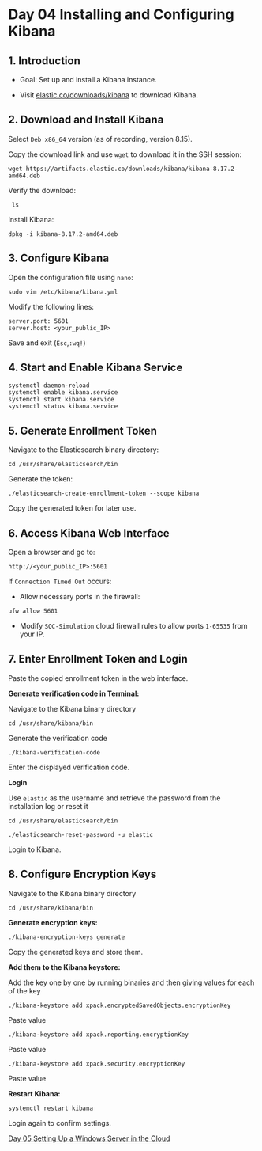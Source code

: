 # Day 04 Installing and Configuring Kibana

## 1. Introduction

- Goal: Set up and install a Kibana instance.
    
- Visit [elastic.co/downloads/kibana](https://www.elastic.co/downloads/kibana) to download Kibana.

## 2. Download and Install Kibana

Select `Deb x86_64` version (as of recording, version 8.15).

Copy the download link and use `wget` to download it in the SSH session:
   
```
wget https://artifacts.elastic.co/downloads/kibana/kibana-8.17.2-amd64.deb
```

Verify the download:

```
 ls
```

Install Kibana:
  
```
dpkg -i kibana-8.17.2-amd64.deb
```
## 3. Configure Kibana

Open the configuration file using `nano`:
  
```
sudo vim /etc/kibana/kibana.yml
```

Modify the following lines:

```
server.port: 5601
server.host: <your_public_IP>
```

Save and exit (`Esc`,`:wq!`) 

## 4. Start and Enable Kibana Service

```
systemctl daemon-reload
systemctl enable kibana.service
systemctl start kibana.service
systemctl status kibana.service
```
## 5. Generate Enrollment Token

Navigate to the Elasticsearch binary directory:
  
```
cd /usr/share/elasticsearch/bin
```
  
Generate the token: 

```
./elasticsearch-create-enrollment-token --scope kibana
```

Copy the generated token for later use.

## 6. Access Kibana Web Interface

Open a browser and go to:

```
http://<your_public_IP>:5601
```

If `Connection Timed Out` occurs:

- Allow necessary ports in the firewall:
 
```
ufw allow 5601
```
 
- Modify `SOC-Simulation` cloud firewall rules to allow ports `1-65535` from your IP.
## 7. Enter Enrollment Token and Login

Paste the copied enrollment token in the web interface.

**Generate verification code in Terminal:**

Navigate to the Kibana binary directory

```
cd /usr/share/kibana/bin
```

Generate the verification code 

```
./kibana-verification-code
```

Enter the displayed verification code.

**Login**
  
Use `elastic` as the username and retrieve the password from the installation log or reset it 

```
cd /usr/share/elasticsearch/bin
```
   
```
./elasticsearch-reset-password -u elastic
```
  
Login to Kibana.
## 8. Configure Encryption Keys

Navigate to the Kibana binary directory

```
cd /usr/share/kibana/bin
```

**Generate encryption keys:**

```
./kibana-encryption-keys generate
```
  
Copy the generated keys and store them.

**Add them to the Kibana keystore:**

Add the key one by one by running binaries and then giving values for each of the key 

```
./kibana-keystore add xpack.encryptedSavedObjects.encryptionKey
```

Paste value

```
./kibana-keystore add xpack.reporting.encryptionKey
```

Paste value

```
./kibana-keystore add xpack.security.encryptionKey
 ```

Paste value
 
**Restart Kibana:**

```
systemctl restart kibana
```

Login again to confirm settings.

[Day 05 Setting Up a Windows Server in the Cloud](Day%2005%20Setting%20Up%20a%20Windows%20Server%20in%20the%20Cloud.md)